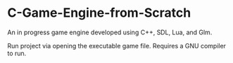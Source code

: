 # C-Game-Engine-from-Scratch
An in progress game engine developed using C++, SDL, Lua, and Glm. 

Run project via opening the executable game file. Requires a GNU compiler to run.
